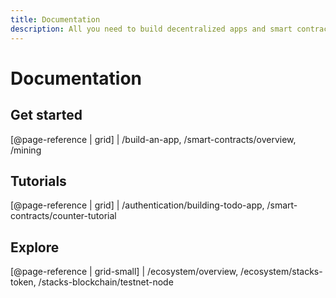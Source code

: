 ```yaml
---
title: Documentation
description: All you need to build decentralized apps and smart contracts.
---
```


# Documentation

## Get started

[@page-reference | grid]
| /build-an-app, /smart-contracts/overview, /mining

## Tutorials

[@page-reference | grid]
| /authentication/building-todo-app, /smart-contracts/counter-tutorial

## Explore

[@page-reference | grid-small]
| /ecosystem/overview, /ecosystem/stacks-token, /stacks-blockchain/testnet-node
